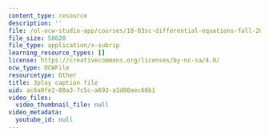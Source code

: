 ```yaml
---
content_type: resource
description: ''
file: /ol-ocw-studio-app/courses/18-03sc-differential-equations-fall-2011/ac6a0fe200a37c5ca693a1d80aec60b1_zreI4HllD80.srt
file_size: 58620
file_type: application/x-subrip
learning_resource_types: []
license: https://creativecommons.org/licenses/by-nc-sa/4.0/
ocw_type: OCWFile
resourcetype: Other
title: 3play caption file
uid: ac6a0fe2-00a3-7c5c-a693-a1d80aec60b1
video_files:
  video_thumbnail_file: null
video_metadata:
  youtube_id: null
---
```


